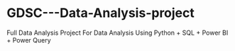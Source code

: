 # GDSC---Data-Analysis-project
Full Data Analysis Project For Data Analysis Using Python + SQL + Power BI + Power Query
